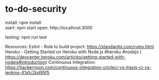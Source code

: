 # to-do-security

install: npm install  
start: npm start
open: http://localhost:3000

testing: npm run test


Resources:
Eslint - Rule to build project: https://standardjs.com/rules.html
Heroku - Getting Started on Heroku with Node.js #heroku #nodejs ( https://devcenter.heroku.com/articles/getting-started-with-nodejs#introduction)
Continuous Integration: https://hackernoon.com/continuous-integration-circleci-vs-travis-ci-vs-jenkins-41a1c2bd95f5
